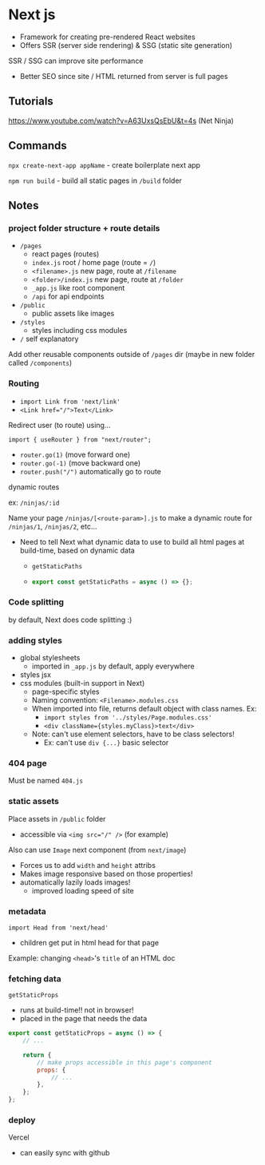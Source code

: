 # Next js

-   Framework for creating pre-rendered React websites
-   Offers SSR (server side rendering) & SSG (static site generation)

SSR / SSG can improve site performance

-   Better SEO since site / HTML returned from server is full pages

## Tutorials

https://www.youtube.com/watch?v=A63UxsQsEbU&t=4s (Net Ninja)

## Commands

`npx create-next-app appName` - create boilerplate next app

`npm run build` - build all static pages in `/build` folder

## Notes

### project folder structure + route details

-   `/pages`
    -   react pages (routes)
    -   `index.js` root / home page (route = `/`)
    -   `<filename>.js` new page, route at `/filename`
    -   `<folder>/index.js` new page, route at `/folder`
    -   `_app.js` like root component
    -   `/api` for api endpoints
-   `/public`
    -   public assets like images
-   `/styles`
    -   styles including css modules
-   `/` self explanatory

Add other reusable components outside of `/pages` dir (maybe in new folder called `/components`)

### Routing

-   `import Link from 'next/link'`
-   `<Link href="/">Text</Link>`

Redirect user (to route) using...

`import { useRouter } from "next/router";`

-   `router.go(1)` (move forward one)
-   `router.go(-1)` (move backward one)
-   `router.push("/")` automatically go to route

dynamic routes

ex: `/ninjas/:id`

Name your page `/ninjas/[<route-param>].js` to make a dynamic route for `/ninjas/1`, `/ninjas/2`, etc...

-   Need to tell Next what dynamic data to use to build all html pages at build-time, based on dynamic data

    -   `getStaticPaths`
    -   ```js
        export const getStaticPaths = async () => {};
        ```

### Code splitting

by default, Next does code splitting :)

### adding styles

-   global stylesheets
    -   imported in `_app.js` by default, apply everywhere
-   styles jsx
-   css modules (built-in support in Next)
    -   page-specific styles
    -   Naming convention: `<Filename>.modules.css`
    -   When imported into file, returns default object with class names. Ex:
        -   `import styles from '../styles/Page.modules.css'`
        -   `<div className={styles.myClass}>text</div>`
    -   Note: can't use element selectors, have to be class selectors!
        -   Ex: can't use `div {...}` basic selector

### 404 page

Must be named `404.js`

### static assets

Place assets in `/public` folder

-   accessible via `<img src="/" />` (for example)

Also can use `Image` next component (from `next/image`)

-   Forces us to add `width` and `height` attribs
-   Makes image responsive based on those properties!
-   automatically lazily loads images!
    -   improved loading speed of site

### metadata

`import Head from 'next/head'`

-   children get put in html head for that page

Example: changing `<head>`'s `title` of an HTML doc

### fetching data

`getStaticProps`

-   runs at build-time!! not in browser!
-   placed in the page that needs the data

```js
export const getStaticProps = async () => {
    // ...

    return {
        // make props accessible in this page's component
        props: {
            // ...
        },
    };
};
```

### deploy

Vercel

-   can easily sync with github
